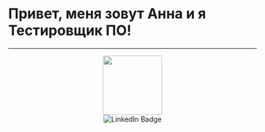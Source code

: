 # Привет, меня зовут Анна и я Тестировщик ПО!
---

<div id="header" align="center">
  <img src="https://media.giphy.com/media/LESpNIDaNBUcRIPzng/giphy.gif" width="120"/>
</div>

<div id="badges" align="center">
  <img src="https://img.shields.io/badge/LinkedIn-blue?style=for-the-badge&logo=linkedin&logoColor=white" alt="LinkedIn Badge"/>
</div>




